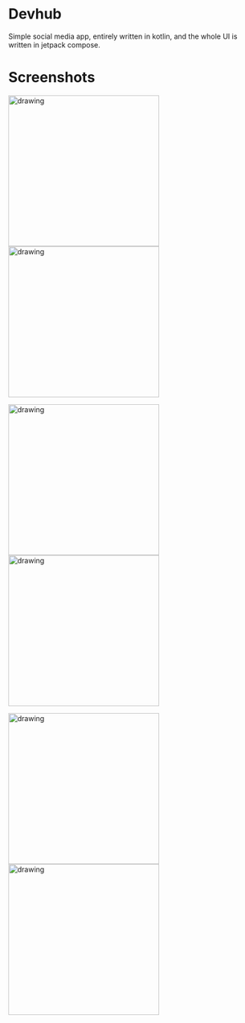 # Devhub
Simple social media app, entirely written in kotlin, and the whole UI is written in jetpack compose.
# Screenshots

<img src="https://github.com/karimsinouh/Devhub/blob/main/screenshots/screen3.jpg" alt="drawing" width="300"/> <img src="https://github.com/karimsinouh/Devhub/blob/main/screenshots/screen4.jpg" alt="drawing" width="300"/>

<img src="https://github.com/karimsinouh/Devhub/blob/main/screenshots/screen5.jpg" alt="drawing" width="300"/> <img src="https://github.com/karimsinouh/Devhub/blob/main/screenshots/screen6.jpg" alt="drawing" width="300"/>

<img src="https://github.com/karimsinouh/Devhub/blob/main/screenshots/screen1.jpg" alt="drawing" width="300"/> <img src="https://github.com/karimsinouh/Devhub/blob/main/screenshots/screen2.jpg" alt="drawing" width="300"/>
